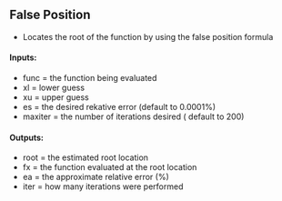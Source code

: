 ## False Position 
* Locates the root of the function by using the false position formula

#### Inputs:
* func = the function being evaluated
* xl = lower guess
* xu = upper guess
* es = the desired rekative error (default to 0.0001%)
* maxiter = the number of iterations desired ( default to 200)
#### Outputs:
* root = the estimated root location
* fx = the function evaluated at the root location
* ea = the approximate relative error (%)
* iter = how many iterations were performed 

